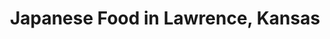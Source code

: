 ---
active: true
aliases: []
description: Japanese restaurants offering curbside, takeout, and delivery food in
  Lawrence, Kansas
name: Japanese
redirect_from: []
sitemap: true
slug: japanese
title: Japanese Food in Lawrence, Kansas
---